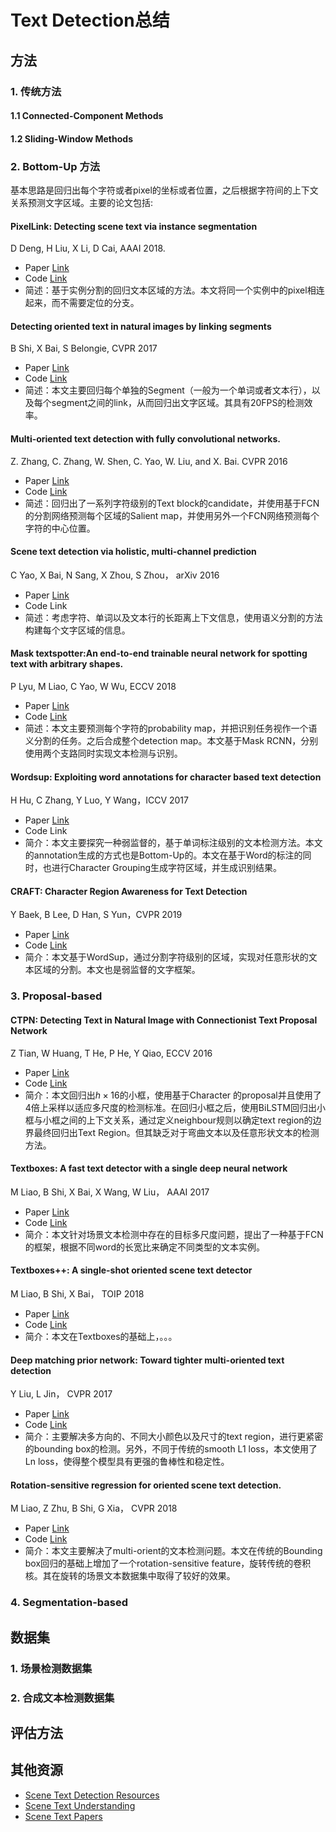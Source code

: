 # Text Detection总结

## 方法

### 1. 传统方法

#### 1.1 Connected-Component Methods

#### 1.2 Sliding-Window Methods

### 2. Bottom-Up 方法

基本思路是回归出每个字符或者pixel的坐标或者位置，之后根据字符间的上下文关系预测文字区域。主要的论文包括:

#### PixelLink: Detecting scene text via instance segmentation

D Deng, H Liu, X Li, D Cai, AAAI 2018.

- Paper [Link](https://www.aaai.org/ocs/index.php/AAAI/AAAI18/paper/download/16469/16260)
- Code [Link](https://github.com/ZJULearning/pixel_link)
- 简述：基于实例分割的回归文本区域的方法。本文将同一个实例中的pixel相连起来，而不需要定位的分支。

#### Detecting oriented text in natural images by linking segments

B Shi, X Bai, S Belongie,  CVPR 2017

- Paper [Link](http://openaccess.thecvf.com/content_cvpr_2017/papers/Shi_Detecting_Oriented_Text_CVPR_2017_paper.pdf)
- Code [Link](https://github.com/dengdan/seglink)
- 简述：本文主要回归每个单独的Segment（一般为一个单词或者文本行），以及每个segment之间的link，从而回归出文字区域。其具有20FPS的检测效率。

#### Multi-oriented text detection with fully convolutional networks.

Z. Zhang, C. Zhang, W. Shen, C. Yao, W. Liu, and X. Bai. CVPR 2016

- Paper [Link](http://openaccess.thecvf.com/content_cvpr_2016/papers/Zhang_Multi-Oriented_Text_Detection_CVPR_2016_paper.pdf)
- Code [Link](https://github.com/stupidZZ/FCN_Text)
- 简述：回归出了一系列字符级别的Text block的candidate，并使用基于FCN的分割网络预测每个区域的Salient map，并使用另外一个FCN网络预测每个字符的中心位置。

#### Scene text detection via holistic, multi-channel prediction

C Yao, X Bai, N Sang, X Zhou, S Zhou， arXiv 2016

- Paper [Link](https://arxiv.org/pdf/1606.09002)
- Code Link
- 简述：考虑字符、单词以及文本行的长距离上下文信息，使用语义分割的方法构建每个文字区域的信息。

#### Mask textspotter:An end-to-end trainable neural network for spotting text with arbitrary shapes.

P Lyu, M Liao, C Yao, W Wu, ECCV 2018

- Paper [Link](http://openaccess.thecvf.com/content_ECCV_2018/papers/Pengyuan_Lyu_Mask_TextSpotter_An_ECCV_2018_paper.pdf)
- Code [Link](https://github.com/MhLiao/MaskTextSpotter)
- 简述：本文主要预测每个字符的probability map，并把识别任务视作一个语义分割的任务。之后合成整个detection map。本文基于Mask RCNN，分别使用两个支路同时实现文本检测与识别。

#### Wordsup: Exploiting word annotations for character based text detection

H Hu, C Zhang, Y Luo, Y Wang，ICCV 2017

- Paper [Link](http://openaccess.thecvf.com/content_ICCV_2017/papers/Hu_WordSup_Exploiting_Word_ICCV_2017_paper.pdf)
- Code Link
- 简介：本文主要探究一种弱监督的，基于单词标注级别的文本检测方法。本文的annotation生成的方式也是Bottom-Up的。本文在基于Word的标注的同时，也进行Character Grouping生成字符区域，并生成识别结果。

#### CRAFT: Character Region Awareness for Text Detection

Y Baek, B Lee, D Han, S Yun，CVPR 2019

- Paper [Link](http://openaccess.thecvf.com/content_CVPR_2019/papers/Baek_Character_Region_Awareness_for_Text_Detection_CVPR_2019_paper.pdf)
- Code [Link](https://github.com/clovaai/CRAFT-pytorch)
- 简介：本文基于WordSup，通过分割字符级别的区域，实现对任意形状的文本区域的分割。本文也是弱监督的文字框架。

### 3. Proposal-based

#### CTPN: Detecting Text in Natural Image with Connectionist Text Proposal Network

Z Tian, W Huang, T He, P He, Y Qiao,  ECCV 2016

- Paper [Link](https://arxiv.org/pdf/1609.03605)
- Code [Link](https://github.com/opconty/pytorch_ctpn)
- 简介：本文回归出$h \times 16$的小框，使用基于Character 的proposal并且使用了4倍上采样以适应多尺度的检测标准。在回归小框之后，使用BiLSTM回归出小框与小框之间的上下文关系，通过定义neighbour规则以确定text region的边界最终回归出Text Region。但其缺乏对于弯曲文本以及任意形状文本的检测方法。

#### Textboxes: A fast text detector with a single deep neural network

M Liao, B Shi, X Bai, X Wang, W Liu， AAAI 2017

- Paper [Link](https://www.aaai.org/ocs/index.php/AAAI/AAAI17/paper/viewFile/14202/14295)
- Code [Link]()
- 简介：本文针对场景文本检测中存在的目标多尺度问题，提出了一种基于FCN的框架，根据不同word的长宽比来确定不同类型的文本实例。

#### Textboxes++: A single-shot oriented scene text detector

M Liao, B Shi, X Bai， TOIP 2018

- Paper [Link](https://arxiv.org/pdf/1801.02765.pdf)
- Code [Link](https://github.com/MhLiao/TextBoxes_plusplus)
- 简介：本文在Textboxes的基础上，。。。

#### Deep matching prior network: Toward tighter multi-oriented text detection

Y Liu, L Jin， CVPR 2017

- Paper [Link](http://openaccess.thecvf.com/content_cvpr_2017/papers/Liu_Deep_Matching_Prior_CVPR_2017_paper.pdf)
- Code [Link](https://github.com/Yuliang-Liu/Curve-Text-Detector)
- 简介：主要解决多方向的、不同大小颜色以及尺寸的text region，进行更紧密的bounding box的检测。另外，不同于传统的smooth L1 loss，本文使用了Ln loss，使得整个模型具有更强的鲁棒性和稳定性。

#### Rotation-sensitive regression for oriented scene text detection.

M Liao, Z Zhu, B Shi, G Xia， CVPR 2018

- Paper [Link](http://openaccess.thecvf.com/content_cvpr_2018/papers/Liao_Rotation-Sensitive_Regression_for_CVPR_2018_paper.pdf)
- Code [Link](https://github.com/MhLiao/RRD)
- 简介：本文主要解决了multi-orient的文本检测问题。本文在传统的Bounding box回归的基础上增加了一个rotation-sensitive feature，旋转传统的卷积核。其在旋转的场景文本数据集中取得了较好的效果。

### 4. Segmentation-based





## 数据集

### 1. 场景检测数据集

### 2. 合成文本检测数据集

## 评估方法

## 其他资源

- [Scene Text Detection Resources](https://github.com/HCIILAB/Scene-Text-Detection)
- [Scene Text Understanding](https://github.com/tangzhenyu/Scene-Text-Understanding)
- [Scene Text Papers](https://github.com/Jyouhou/SceneTextPapers)



